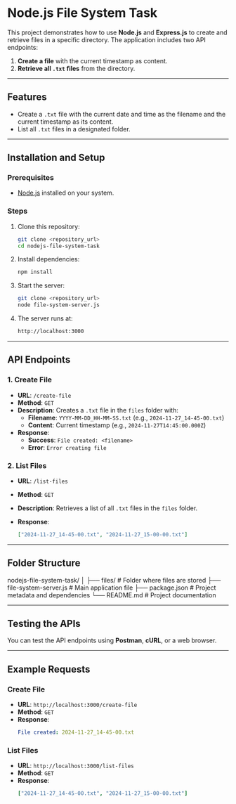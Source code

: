 # Node.js File System Task

This project demonstrates how to use **Node.js** and **Express.js** to create and retrieve files in a specific directory. The application includes two API endpoints:

1. **Create a file** with the current timestamp as content.
2. **Retrieve all `.txt` files** from the directory.

---

## Features

- Create a `.txt` file with the current date and time as the filename and the current timestamp as its content.
- List all `.txt` files in a designated folder.

---

## Installation and Setup

### Prerequisites

- [Node.js](https://nodejs.org/) installed on your system.

### Steps

1. Clone this repository:
   ```bash
   git clone <repository_url>
   cd nodejs-file-system-task
   ```
2. Install dependencies:
   ```bash
   npm install
   ```
3. Start the server:
   ```bash
   git clone <repository_url> 
   node file-system-server.js
   ```
4. The server runs at:
   ```bash
   http://localhost:3000
   ```

---

## API Endpoints

### 1. Create File

- **URL**: `/create-file`
- **Method**: `GET`
- **Description**: Creates a `.txt` file in the `files` folder with:
  - **Filename**: `YYYY-MM-DD_HH-MM-SS.txt` (e.g., `2024-11-27_14-45-00.txt`)
  - **Content**: Current timestamp (e.g., `2024-11-27T14:45:00.000Z`)
- **Response**:
  - **Success**: `File created: <filename>`
  - **Error**: `Error creating file`

### 2. List Files

- **URL**: `/list-files`
- **Method**: `GET`
- **Description**: Retrieves a list of all `.txt` files in the `files` folder.
- **Response**:

  ```json
  ["2024-11-27_14-45-00.txt", "2024-11-27_15-00-00.txt"]
  ```

---

## Folder Structure

nodejs-file-system-task/
│
├── files/                  		# Folder where files are stored
├── file-system-server.js   	# Main application file
├── package.json            	# Project metadata and dependencies
└── README.md              	 # Project documentation

---

## Testing the APIs

You can test the API endpoints using **Postman**, **cURL**, or a web browser.

---

## Example Requests

### Create File

- **URL**: `http://localhost:3000/create-file`
- **Method**: `GET`
- **Response**:
  ```yaml
  File created: 2024-11-27_14-45-00.txt
  ```

### List Files

- **URL**: `http://localhost:3000/list-files`
- **Method**: `GET`
- **Response**:
  ```yaml
  ["2024-11-27_14-45-00.txt", "2024-11-27_15-00-00.txt"]
  ```
